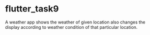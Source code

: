 # flutter_task9
A weather app shows the weather of given location also changes the display according to weather condition of that 
particular location.
